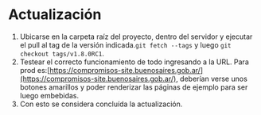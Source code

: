 # Actualización

1. Ubicarse en la carpeta raíz del proyecto, dentro del servidor y ejecutar el pull al tag de la versión indicada.`git fetch --tags` y luego `git checkout tags/v1.8.0RC1`.
2. Testear el correcto funcionamiento de todo ingresando a la URL. Para prod es:[https://compromisos-site.buenosaires.gob.ar/](https://compromisos-site.buenosaires.gob.ar/), deberían verse unos botones amarillos y poder renderizar las páginas de ejemplo para ser luego embebidas.
3. Con esto se considera concluída la actualización.
